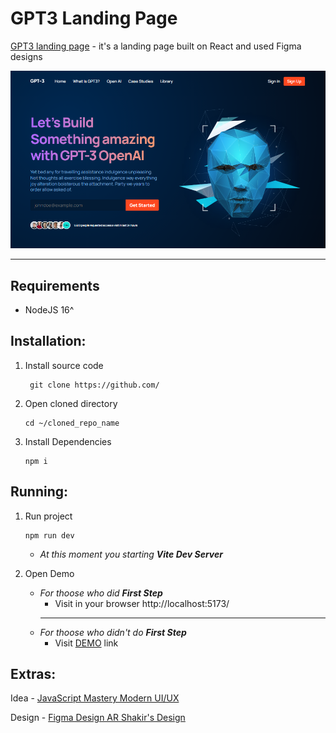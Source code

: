 # **GPT3 Landing Page**

[GPT3 landing page]() - it's a landing page built on React and used Figma designs

![](/public/assets/landing.PNG)

---

## Requirements

- NodeJS 16^

## Installation:

1. Install source code

   ```
    git clone https://github.com/
   ```

2. Open cloned directory

   ```
   cd ~/cloned_repo_name
   ```

3. Install Dependencies

   ```
   npm i
   ```

## Running:

1. Run project

   ```
   npm run dev
   ```

   - _At this moment you starting **Vite Dev Server**_

2. Open Demo
   - _For thoose who did **First Step**_
     - Visit in your browser http://localhost:5173/
     ***
   - _For thoose who didn't do **First Step**_
     - Visit [DEMO]() link

## Extras:

Idea - [JavaScript Mastery Modern UI/UX](https://www.youtube.com/watch?v=LMagNcngvcU&pp=ygUYZ3B0IDMgamF2YXNjcmlwdCBtYXN0ZXJ5)

Design - [Figma Design AR Shakir's Design](https://www.figma.com/file/lz9lLpFHMxHm2odnwM3R0z/gpt3?type=design&node-id=0-1&mode=design&t=myLl6Gjozxmfd4Ow-0)
